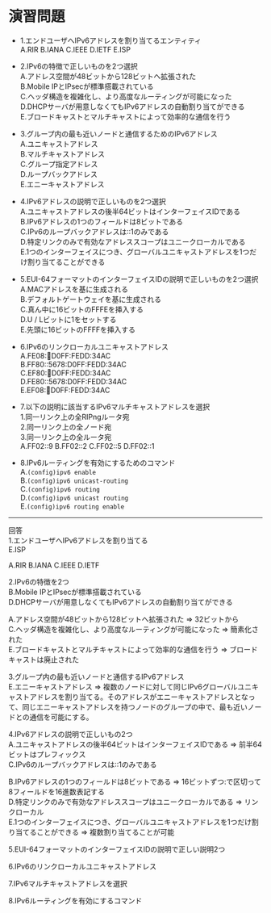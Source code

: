 # 演習問題
- 1.エンドユーザへIPv6アドレスを割り当てるエンティティ  
A.RIR B.IANA C.IEEE D.IETF E.ISP

- 2.IPv6の特徴で正しいものを2つ選択  
A.アドレス空間が48ビットから128ビットへ拡張された  
B.Mobile IPとIPsecが標準搭載されている  
C.ヘッダ構造を複雑化し、より高度なルーティングが可能になった  
D.DHCPサーバが用意しなくてもIPv6アドレスの自動割り当てができる  
E.ブロードキャストとマルチキャストによって効率的な通信を行う

- 3.グループ内の最も近いノードと通信するためのIPv6アドレス  
A.ユニキャストアドレス  
B.マルチキャストアドレス  
C.グループ指定アドレス  
D.ループバックアドレス  
E.エニーキャストアドレス

- 4.IPv6アドレスの説明で正しいものを2つ選択  
A.ユニキャストアドレスの後半64ビットはインターフェイスIDである  
B.IPv6アドレスの1つのフィールドは8ビットである  
C.IPv6のループバックアドレスは::1のみである  
D.特定リンクのみで有効なアドレススコープはユニークローカルである  
E.1つのインターフェイスにつき、グローバルユニキャストアドレスを1つだけ割り当てることができる

- 5.EUI-64フォーマットのインターフェイスIDの説明で正しいものを2つ選択  
A.MACアドレスを基に生成される  
B.デフォルトゲートウェイを基に生成される  
C.真ん中に16ビットのFFFEを挿入する  
D.U / Lビットに1をセットする  
E.先頭に16ビットのFFFFを挿入する

- 6.IPv6のリンクローカルユニキャストアドレス  
A.FE08::1234:D0FF:FEDD:34AC  
B.FF80::5678:D0FF:FEDD:34AC  
C.EF80::1234:D0FF:FEDD:34AC  
D.FE80::5678:D0FF:FEDD:34AC  
E.EF08::1234:D0FF:FEDD:34AC

- 7.以下の説明に該当するIPv6マルチキャストアドレスを選択  
1.同一リンク上の全RIPngルータ宛  
2.同一リンク上の全ノード宛  
3.同一リンク上の全ルータ宛  
A.FF02::9 B.FF02::2 C.FF02::5 D.FF02::1

- 8.IPv6ルーティングを有効にするためのコマンド  
A.`(config)ipv6 enable`  
B.`(config)ipv6 unicast-routing`  
C.`(config)ipv6 routing`  
D.`(config)ipv6 unicast routing`  
E.`(config)ipv6 routing enable`

---
回答  
1.エンドユーザへIPv6アドレスを割り当てる  
E.ISP

A.RIR B.IANA C.IEEE D.IETF

2.IPv6の特徴を2つ  
B.Mobile IPとIPsecが標準搭載されている  
D.DHCPサーバが用意しなくてもIPv6アドレスの自動割り当てができる

A.アドレス空間が48ビットから128ビットへ拡張された => 32ビットから  
C.ヘッダ構造を複雑化し、より高度なルーティングが可能になった => 簡素化された  
E.ブロードキャストとマルチキャストによって効率的な通信を行う => ブロードキャストは廃止された

3.グループ内の最も近いノードと通信するIPv6アドレス  
E.エニーキャストアドレス => 複数のノードに対して同じIPv6グローバルユニキャストアドレスを割り当てる。そのアドレスがエニーキャストアドレスとなって、同じエニーキャストアドレスを持つノードのグループの中で、最も近いノードとの通信を可能にする。

4.IPv6アドレスの説明で正しいもの2つ  
A.ユニキャストアドレスの後半64ビットはインターフェイスIDである => 前半64ビットはプレフィックス  
C.IPv6のループバックアドレスは::1のみである

B.IPv6アドレスの1つのフィールドは8ビットである => 16ビットずつ:で区切って8フィールドを16進数表記する  
D.特定リンクのみで有効なアドレススコープはユニークローカルである => リンクローカル  
E.1つのインターフェイスにつき、グローバルユニキャストアドレスを1つだけ割り当てることができる => 複数割り当てることが可能

5.EUI-64フォーマットのインターフェイスIDの説明で正しい説明2つ

6.IPv6のリンクローカルユニキャストアドレス

7.IPv6マルチキャストアドレスを選択

8.IPv6ルーティングを有効にするコマンド
